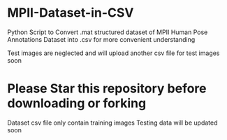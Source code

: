 # MPII-Dataset-in-CSV
Python Script to Convert .mat structured dataset of MPII Human Pose Annotations Dataset into .csv for more convenient understanding

Test images are neglected and will upload another csv file for test images soon 

# Please Star this repository before downloading or forking
Dataset csv file only contain training images 
Testing data will be updated soon
